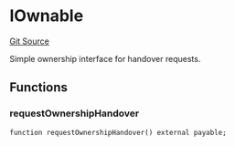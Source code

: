 # IOwnable
[Git Source](https://github.com/NaniDAO/accounts/blob/7de36a3d39c803832cd611fb5f109f5ac92c99ae/src/ownership/Passkeys.sol)

Simple ownership interface for handover requests.


## Functions
### requestOwnershipHandover


```solidity
function requestOwnershipHandover() external payable;
```

